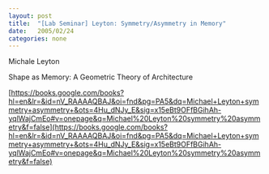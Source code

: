```yaml
---
layout: post
title:  "[Lab Seminar] Leyton: Symmetry/Asymmetry in Memory"
date:   2005/02/24
categories: none
---
```






Michale Leyton



Shape as Memory: A Geometric Theory of Architecture



[https://books.google.com/books?hl=en&lr=&id=nV_RAAAAQBAJ&oi=fnd&pg=PA5&dq=Michael+Leyton+symmetry+asymmetry+&ots=4Hu_dNJy_E&sig=x15eBt9OFfBGihAh-yqlWajCmEo#v=onepage&q=Michael%20Leyton%20symmetry%20asymmetry&f=false](https://books.google.com/books?hl=en&lr=&id=nV_RAAAAQBAJ&oi=fnd&pg=PA5&dq=Michael+Leyton+symmetry+asymmetry+&ots=4Hu_dNJy_E&sig=x15eBt9OFfBGihAh-yqlWajCmEo#v=onepage&q=Michael%20Leyton%20symmetry%20asymmetry&f=false)



 

